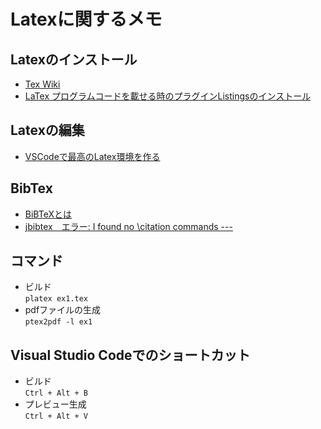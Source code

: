 # Latexに関するメモ
## Latexのインストール
- [Tex Wiki](https://texwiki.texjp.org/)
- [LaTex プログラムコードを載せる時のプラグインListingsのインストール](https://kshi-kshi.hatenadiary.org/entry/20110219/1298117610)
## Latexの編集
- [VSCodeで最高のLatex環境を作る](https://qiita.com/Gandats/items/d7718f12d71e688f3573)  

## BibTex
- [BiBTeXとは](https://qiita.com/SUZUKI_Masaya/items/14f9727845e020f8e7e9)  
- [jbibtex　エラー: I found no \citation commands ---](https://behavior-analysis.at.webry.info/200906/article_2.html)

## コマンド
- ビルド  
  `platex ex1.tex`  
- pdfファイルの生成  
  `ptex2pdf -l ex1`  
  
## Visual Studio Codeでのショートカット
- ビルド  
  `Ctrl + Alt + B`
- プレビュー生成  
  `Ctrl + Alt + V`  
  
  
